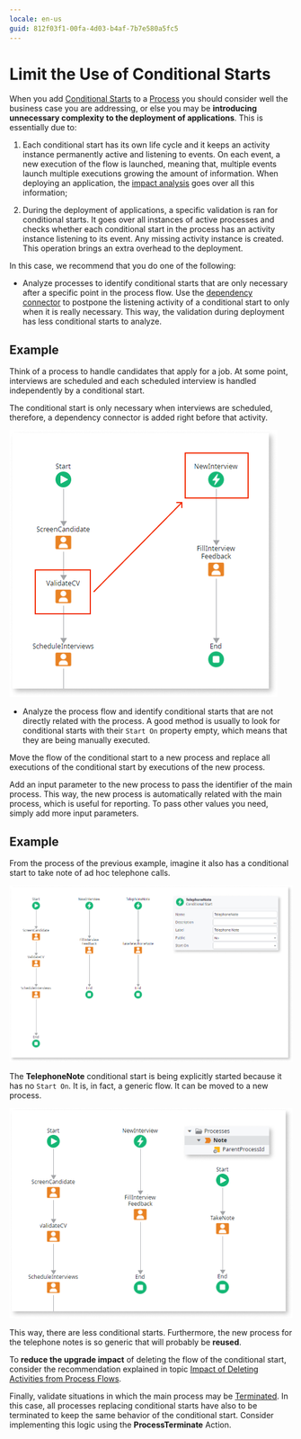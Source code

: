 ```yaml
---
locale: en-us
guid: 812f03f1-00fa-4d03-b4af-7b7e580a5fc5
---
```


# Limit the Use of Conditional Starts

When you add [Conditional Starts](<../../../ref/lang/auto/Class.Conditional Start.final.md>) to a [Process](../intro.md) you should consider well the business case you are addressing, or else you may be **introducing unnecessary complexity to the deployment of applications**. This is essentially due to:

1. Each conditional start has its own life cycle and it keeps an activity instance permanently active and listening to events. On each event, a new execution of the flow is launched, meaning that, multiple events launch multiple executions growing the amount of information. When deploying an application, the [impact analysis](../process-upgrade/intro.md) goes over all this information;

2. During the deployment of applications, a specific validation is ran for conditional starts. It goes over all instances of active processes and checks whether each conditional start in the process has an activity instance listening to its event. Any missing activity instance is created. This operation brings an extra overhead to the deployment.

In this case, we recommend that you do one of the following:

* Analyze processes to identify conditional starts that are only necessary after a specific point in the process flow. Use the [dependency connector](<../../../ref/lang/auto/Class.Conditional Start.final.md>) to postpone the listening activity of a conditional start to only when it is really necessary. This way, the validation during deployment has less conditional starts to analyze.

## Example

Think of a process to handle candidates that apply for a job. At some point, interviews are scheduled and each scheduled interview is handled independently by a conditional start.

The conditional start is only necessary when interviews are scheduled, therefore, a dependency connector is added right before that activity.

![](images/limit-conditional-starts.png)

* Analyze the process flow and identify conditional starts that are not directly related with the process. A good method is usually to look for conditional starts with their `Start On` property empty, which means that they are being manually executed.

Move the flow of the conditional start to a new process and replace all executions of the conditional start by executions of the new process.

Add an input parameter to the new process to pass the identifier of the main process. This way, the new process is automatically related with the main process, which is useful for reporting. To pass other values you need, simply add more input parameters.

## Example

From the process of the previous example, imagine it also has a conditional start to take note of ad hoc telephone calls.

![](images/limit-conditional-starts-2.png)

The **TelephoneNote** conditional start is being explicitly started because it has no `Start On`. It is, in fact, a generic flow. It can be moved to a new process.

![](images/limit-conditional-starts-3.png)

This way, there are less conditional starts. Furthermore, the new process for the telephone notes is so generic that will probably be **reused**.

To **reduce the upgrade impact** of deleting the flow of the conditional start, consider the recommendation explained in topic [Impact of Deleting Activities from Process Flows](../process-upgrade/impact-delete-activities.md).

Finally, validate situations in which the main process may be [Terminated](<../../../ref/lang/auto/Class.Process End.final.md>). In this case, all processes replacing conditional starts have also to be terminated to keep the same behavior of the conditional start. Consider implementing this logic using the **ProcessTerminate** Action.
